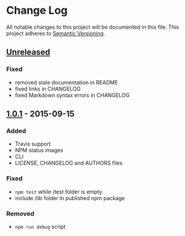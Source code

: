 # Change Log

All notable changes to this project will be documented in this file.
This project adheres to [Semantic Versioning](http://semver.org/).

## [Unreleased][unreleased]

### Fixed
- removed stale documentation in README
- fixed links in CHANGELOG
- fixed Markdown syntax errors in CHANGELOG

## [1.0.1] - 2015-09-15

### Added
- Travis support
- NPM status images
- CLI
- LICENSE, CHANGELOG and AUTHORS files

### Fixed
- `npm test` while /test folder is empty
- include /lib folder in published npm package

### Removed
- `npm run debug` script

[unreleased]: https://github.com/jakutis/directory-hash-js/compare/v1.0.1...HEAD
[1.0.1]: https://github.com/jakutis/directory-hash-js/compare/v1.0.0...v1.0.1
